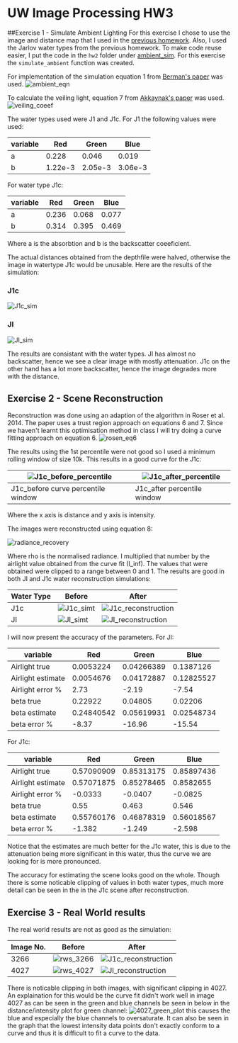 # UW Image Processing HW3

##Exercise 1 - Simulate Ambient Lighting
For this exercise I chose to use the image and distance map that I used in the [previous homework](../hw2/README.md). Also, I used the Jarlov water types from the previous homework. To make code reuse easier, I put the code in the `hw2` folder under
[ambient_sim](../hw2/uw_img_sim/ambient_sim.py). For this exercise the `simulate_ambient` function was created.

For implementation of the simulation equation 1 from
[Berman's paper](https://www.eng.tau.ac.il/~berman/UnderwaterColorRestoration/UnderwaterHazeLines_BMVC2017.pdf) was used.
 ![ambient_eqn](images/equations/ambient.png)
 
 To calculate the veiling light, equation 7 from
[Akkaynak's paper](http://csms.haifa.ac.il/profiles/tTreibitz/webfiles/revised-underwater-image.pdf) was used.
![veiling_coeef](images/equations/veiling.png)

The water types used were J1 and J1c. For J1 the following values were used:

|variable|Red|Green|Blue|
|--------|---|-----|----|
|a |0.228|0.046|0.019|
|b|1.22e-3| 2.05e-3| 3.06e-3|

For water type J1c:

|variable|Red|Green|Blue|
|--------|---|-----|----|
|a |0.236| 0.068| 0.077|
|b|0.314| 0.395| 0.469|

Where a is the absorbtion and b is the backscatter coeeficient.

The actual distances obtained from the depthfile were halved, otherwise the image in watertype J1c would be unusable. Here are the results of the simulation:

### J1c
![J1c_sim](images/sim_results/J1c.png)

### JI
![JI_sim](images/sim_results/JI.png)

The results are consistant with the water types. JI has almost no backscatter, hence we see a clear image with mostly attenuation. J1c on the other hand has a lot more  backscatter, hence the image degrades more with the distance.

## Exercise 2 - Scene Reconstruction

Reconstruction was done using an adaption of the algorithm in Roser et al. 2014. The paper uses a trust region approach on equations 6 and 7. Since we haven't learnt this optimisation method in class I will try doing a curve fitting approach on equation 6.
![rosen_eq6](images/equations/Rosen2014eq6.png)

The results using the 1st percentile were not good so I used a minimum rolling window of size 10k. This results in a good curve for the J1c:

|![J1c_before_percentile](images/reconstruction_results/J1c_red_fit.png)|![J1c_after_percentile](images/reconstruction_results/J1c_red_fit_1st_q.png)|
|-----------|----------|
|J1c_before curve percentile window | J1c_after percentile window|

Where the x axis is distance and y axis is intensity.

The images were reconstructed using equation 8:

![radiance_recovery](images/equations/Radieance_Recovery.png)

Where rho is the normalised radiance. I multiplied that number by the airlight value obtained from the curve fit (I_inf). The values that were obtained were clipped to a range between 0 and 1.
The results are good in both JI and J1c water reconstruction simulations:

|Water Type|Before|After|
|----------|------|-----|
|J1c|![J1c_simt](images/sim_results/J1c.png)|  ![J1c_reconstruction](images/reconstruction_results/J1C_min_window.png)|
|JI|![JI_simt](images/sim_results/JI.png)|![JI_reconstruction](images/reconstruction_results/JI_min_window.png)|

I will now present the accuracy of the parameters. For JI:

|variable|Red|Green|Blue|
|--------|---|-----|----|
|Airlight true|0.0053224|0.04266389| 0.1387126|
|Airlight estimate|0.0054676 | 0.04172887| 0.12825527|
|Airlight error %| 2.73| -2.19| -7.54|
|beta true|0.22922| 0.04805| 0.02206|
|beta estimate|0.24840542| 0.05619931| 0.02548734|
|beta error %|-8.37| -16.96| -15.54|

For J1c:

variable|Red|Green|Blue|
|--------|---|-----|----|
|Airlight true|0.57090909| 0.85313175| 0.85897436|
|Airlight estimate|0.57071875| 0.85278465| 0.8582655|
|Airlight error %| -0.0333| -0.0407| -0.0825|
|beta true|0.55 | 0.463| 0.546|
|beta estimate|0.55760176| 0.46878319| 0.56018567|
|beta error %|-1.382| -1.249| -2.598|

Notice that the estimates are much better for the J1c water, this is due to the attenuation being more significant in this water, thus the curve we are looking for is more pronounced.


The accuracy for estimating the scene looks good on the whole. Though there is some noticable clipping of values in both water types, much more detail can be seen in the in the J1c scene after reconstruction.

## Exercise 3 - Real World results

The real world results are not as good as the simulation:

|Image No.|Before|After|
|----------|------|-----|
|3266|![rws_3266](images/Real_world_scenes/LFT_3266_liner_undistort.png)|  ![J1c_reconstruction](images/reconstruction_results/rws_3266_min_window16.png)|
|4027|![rws_4027](images/Real_world_scenes/LFT_4027_liner_undistort.png)|![JI_reconstruction](images/reconstruction_results/rws_4077_min_windows16b.png)|

There is noticable clipping in both images, with significant clipping  in 4027. An explaination for this would be the curve fit didn't work well in image 4027 as can be seen in the green and blue channels be seen in below in the distance/intensity plot for green channel:
![4027_green_plot](images/reconstruction_results/rws_4077_green_fit.png)
this causes the blue and especially the blue channels to oversaturate. It can also be seen in the graph that the lowest intensity data points don't exactly conform to a curve and thus it is difficult to fit a curve to the data.


